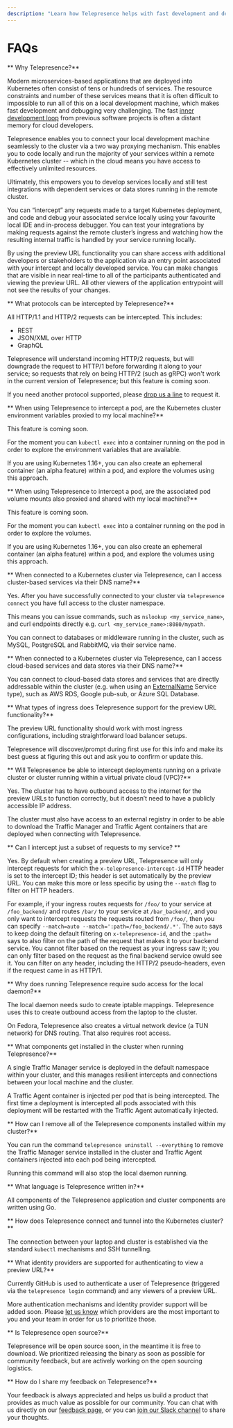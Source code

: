 ```yaml
---
description: "Learn how Telepresence helps with fast development and debugging in your Kubernetes cluster."
---
```


# FAQs

** Why Telepresence?**

 Modern microservices-based applications that are deployed into Kubernetes often consist of tens or hundreds of services. The resource constraints and number of these services means that it is often difficult to impossible to run all of this on a local development machine, which makes fast development and debugging very challenging. The fast [inner development loop](../concepts/devloop/) from previous software projects is often a distant memory for cloud developers.

Telepresence enables you to connect your local development machine seamlessly to the cluster via a two way proxying mechanism. This enables you to code locally and run the majority of your services within a remote Kubernetes cluster -- which in the cloud means you have access to effectively unlimited resources.

Ultimately, this empowers you to develop services locally and still test integrations with dependent services or data stores running in the remote cluster. 

You can “intercept” any requests made to a target Kubernetes deployment, and code and debug your associated service locally using your favourite local IDE and in-process debugger. You can test your integrations by making requests against the remote cluster’s ingress and watching how the resulting internal traffic is handled by your service running locally.

By using the preview URL functionality you can share access with additional developers or stakeholders to the application via an entry point associated with your intercept and locally developed service. You can make changes that are visible in near real-time to all of the participants authenticated and viewing the preview URL. All other viewers of the application entrypoint will not see the results of your changes.

** What protocols can be intercepted by Telepresence?**

All HTTP/1.1 and HTTP/2 requests can be intercepted.  This includes:

- REST
- JSON/XML over HTTP
- GraphQL

Telepresence will understand incoming HTTP/2 requests, but will
downgrade the request to HTTP/1 before forwarding it along to your
service; so requests that rely on being HTTP/2 (such as gRPC) won't
work in the current version of Telepresence; but this feature is
coming soon.

If you need another protocol supported, please [drop us a line](../../../../feedback) to request it.

** When using Telepresence to intercept a pod, are the Kubernetes cluster environment variables proxied to my local machine?**

 This feature is coming soon.

For the moment you can `kubectl exec` into a container running on the pod in order to explore the environment variables that are available.

If you are using Kubernetes 1.16+, you can also create an ephemeral container (an alpha feature) within a pod, and explore the volumes using this approach.

** When using Telepresence to intercept a pod, are the associated pod volume mounts also proxied and shared with my local machine?**

 This feature is coming soon. 

For the moment you can `kubectl exec` into a container running on the pod in order to explore the volumes.

If you are using Kubernetes 1.16+, you can also create an ephemeral container (an alpha feature) within a pod, and explore the volumes using this approach.

** When connected to a Kubernetes cluster via Telepresence, can I access cluster-based services via their DNS name?**

 Yes. After you have successfully connected to your cluster via `telepresence connect` you have full access to the cluster namespace.

This means you can issue commands, such as `nslookup <my_service_name>`, and curl endpoints directly e.g. `curl <my_service_name>:8080/mypath`. 

You can connect to databases or middleware running in the cluster, such as MySQL, PostgreSQL and RabbitMQ, via their service name.

** When connected to a Kubernetes cluster via Telepresence, can I access cloud-based services and data stores via their DNS name?**

 You can connect to cloud-based data stores and services that are directly addressable within the cluster (e.g. when using an [ExternalName](https://kubernetes.io/docs/concepts/services-networking/service/#externalname) Service type), such as AWS RDS, Google pub-sub, or Azure SQL Database.

** What types of ingress does Telepresence support for the preview URL functionality?**

 The preview URL functionality should work with most ingress configurations, including straightforward load balancer setups. 

Telepresence will discover/prompt during first use for this info and make its best guess at figuring this out and ask you to confirm or update this. 

** Will Telepresence be able to intercept deployments running on a private cluster or cluster running within a virtual private cloud (VPC)?**

 Yes. The cluster has to have outbound access to the internet for the preview URLs to function correctly, but it doesn’t need to have a publicly accessible IP address. 

The cluster must also have access to an external registry in order to be able to download the Traffic Manager and Traffic Agent containers that are deployed when connecting with Telepresence.

** Can I intercept just a subset of requests to my service? **

Yes.  By default when creating a preview URL, Telepresence will only
intercept requests for which the `x-telepresence-intercept-id` HTTP
header is set to the intercept ID; this header is set automatically by
the preview URL.  You can make this more or less specific by using the
`--match` flag to filter on HTTP headers.

For example, if your ingress routes requests for `/foo/` to your
service at `/foo_backend/` and routes `/bar/` to your service at
`/bar_backend/`, and you only want to intercept requests the requests
routed from `/foo/`, then you can specify `--match=auto
--match=':path=/foo_backend/.*'`.  The `auto` says to keep doing the
default filtering on `x-telepresence-id`, and the `:path=` says to
also filter on the path of the request that makes it to your backend
service.  You cannot filter based on the request as your ingress saw
it; you can only filter based on the request as the final backend
service owuld see it.  You can filter on any header, including the
HTTP/2 pseudo-headers, even if the request came in as HTTP/1.

** Why does running Telepresence require sudo access for the local daemon?**

 The local daemon needs sudo to create iptable mappings. Telepresence uses this to create outbound access from the laptop to the cluster.

On Fedora, Telepresence also creates a virtual network device (a TUN network) for DNS routing. That also requires root access.

** What components get installed in the cluster when running Telepresence?**

 A single Traffic Manager service is deployed in the default namespace within your cluster, and this manages resilient intercepts and connections between your local machine and the cluster.

A Traffic Agent container is injected per pod that is being intercepted. The first time a deployment is intercepted all pods associated with this deployment will be restarted with the Traffic Agent automatically injected.

** How can I remove all of the Telepresence components installed within my cluster?**

 You can run the command `telepresence uninstall --everything` to remove the Traffic Manager service installed in the cluster and Traffic Agent containers injected into each pod being intercepted. 

Running this command will also stop the local daemon running.

** What language is Telepresence written in?**

 All components of the Telepresence application and cluster components are written using Go.

** How does Telepresence connect and tunnel into the Kubernetes cluster?**

 The connection between your laptop and cluster is established via the standard `kubectl` mechanisms and SSH tunnelling.

** What identity providers are supported for authenticating to view a preview URL?**

 Currently GitHub is used to authenticate a user of Telepresence (triggered via the `telepresence login` command) and any viewers of a preview URL.

More authentication mechanisms and identity provider support will be added soon. Please [let us know](../../../../feedback) which providers are the most important to you and your team in order for us to prioritize those.

** Is Telepresence open source?**

 Telepresence will be open source soon, in the meantime it is free to download. We prioritized releasing the binary as soon as possible for community feedback, but are actively working on the open sourcing logistics.

** How do I share my feedback on Telepresence?**

 Your feedback is always appreciated and helps us build a product that provides as much value as possible for our community. You can chat with us directly on our [feedback page](../../../../feedback), or you can [join our Slack channel](http://d6e.co/slack) to share your thoughts. 
